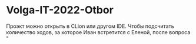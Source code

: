 # Volga-IT-2022-Otbor
Проэкт можно открыть в CLion или другом IDE.
Чтобы подсчитать количество ходов, за которое Иван встретится с Еленой, после вопроса "
